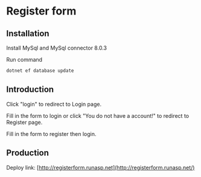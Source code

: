 # Register form

## Installation

Install MySql and MySql connector 8.0.3

Run command
```bash
dotnet ef database update
```

## Introduction

Click "login" to redirect to Login page.

Fill in the form to login or click "You do not have a account!" to redirect to Register page.

Fill in the form to register then login.

## Production


Deploy link: [http://registerform.runasp.net](http://registerform.runasp.net/)
